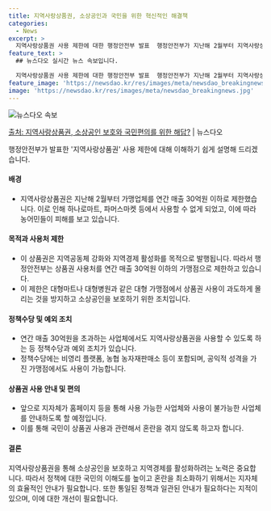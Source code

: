 ```yaml
---
title: 지역사랑상품권, 소상공인과 국민을 위한 혁신적인 해결책
categories:
  - News
excerpt: >
  지역사랑상품권 사용 제한에 대한 행정안전부 발표  행정안전부가 지난해 2월부터 지역사랑상품권의 가맹업체를 연…
feature_text: >
  ## 뉴스다오 실시간 뉴스 속보입니다.

  지역사랑상품권 사용 제한에 대한 행정안전부 발표  행정안전부가 지난해 2월부터 지역사랑상품권의 가맹업체를 연…
feature_image: 'https://newsdao.kr/res/images/meta/newsdao_breakingnews.jpg'
image: 'https://newsdao.kr/res/images/meta/newsdao_breakingnews.jpg'
---
```


![뉴스다오 속보](https://newsdao.kr/res/images/meta/newsdao_breakingnews.jpg)

[출처: 지역사랑상품권, 소상공인 보호와 국민편의를 위한 해답?](https://newsdao.kr/4178) | 뉴스다오

행정안전부가 발표한 '지역사랑상품권' 사용 제한에 대해 이해하기 쉽게 설명해 드리겠습니다.

#### 배경
- 지역사랑상품권은 지난해 2월부터 가맹업체를 연간 매출 30억원 이하로 제한했습니다. 이로 인해 하나로마트, 파머스마켓 등에서 사용할 수 없게 되었고, 이에 따라 농어민들이 피해를 보고 있습니다.

#### 목적과 사용처 제한
- 이 상품권은 지역공동체 강화와 지역경제 활성화를 목적으로 발행됩니다. 따라서 행정안전부는 상품권 사용처를 연간 매출 30억원 이하의 가맹점으로 제한하고 있습니다. 
- 이 제한은 대형마트나 대형병원과 같은 대형 가맹점에서 상품권 사용이 과도하게 몰리는 것을 방지하고 소상공인을 보호하기 위한 조치입니다.
  
#### 정책수당 및 예외 조치
- 연간 매출 30억원을 초과하는 사업체에서도 지역사랑상품권을 사용할 수 있도록 하는 등 정책수당과 예외 조치가 있습니다.
- 정책수당에는 비영리 플랫폼, 농협 농자재판매소 등이 포함되며, 공익적 성격을 가진 가맹점에서도 사용이 가능합니다.

#### 상품권 사용 안내 및 편의
- 앞으로 지자체가 홈페이지 등을 통해 사용 가능한 사업체와 사용이 불가능한 사업체를 안내하도록 할 예정입니다. 
- 이를 통해 국민이 상품권 사용과 관련해서 혼란을 겪지 않도록 하고자 합니다.

#### 결론
지역사랑상품권을 통해 소상공인을 보호하고 지역경제를 활성화하려는 노력은 중요합니다. 따라서 정책에 대한 국민의 이해도를 높이고 혼란을 최소화하기 위해서는 지자체의 효율적인 안내가 필요합니다. 또한 통일된 정책과 일관된 안내가 필요하다는 지적이 있으며, 이에 대한 개선이 필요합니다.
